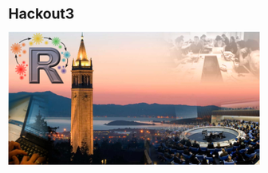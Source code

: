 # Hackout3

<a href="https://hackout3.github.io/website">
<img src="images/banner.jpg" alt="Hackout 3">
</a>
